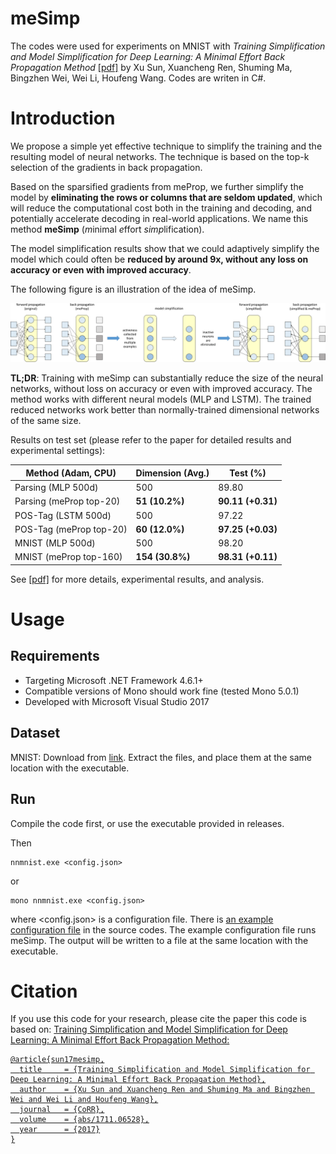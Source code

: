 # meSimp

The codes were used for experiments on MNIST with _Training Simplification and Model Simplification for Deep Learning: A Minimal Effort Back Propagation Method_ [[pdf]](https://arxiv.org/pdf/1711.06528) by Xu Sun, Xuancheng Ren, Shuming Ma, Bingzhen Wei, Wei Li, Houfeng Wang. Codes are writen in C#.


# Introduction

We propose a simple yet effective technique to simplify the training and the resulting model of neural networks. The technique is based on the top-k selection of the gradients in back propagation.

Based on the sparsified gradients from meProp, we further simplify the model by **eliminating the rows or columns that are seldom updated**, which will reduce the computational cost both in the training and decoding, and potentially accelerate decoding in real-world applications. We name this method **meSimp** (*m*inimal *e*ffort *simp*lification).

The model simplification results show that we could adaptively simplify the model which could often be **reduced by around 9x, without any loss on accuracy or even with improved accuracy**.

The following figure is an illustration of the idea of meSimp.

![An illustration of the idea of meSimp.](./docs/mesimp.svg)

**TL;DR**: Training with meSimp can substantially reduce the size of the neural networks, without loss on accuracy or even with improved accuracy. The method works with different neural models (MLP and LSTM). The trained reduced networks work better than normally-trained dimensional networks of the same size.

Results on test set (please refer to the paper for detailed results and experimental settings):

| Method (Adam, CPU)      | Dimension (Avg.)  | Test (%)          |
| ----------------------- | ----------------- | ----------------- |
| Parsing (MLP 500d)      | 500               | 89.80             |
| Parsing (meProp top-20) | **51 (10.2%)**    | **90.11 (+0.31)** |
| POS-Tag (LSTM 500d)     | 500               | 97.22             |
| POS-Tag (meProp top-20) | **60 (12.0%)**    | **97.25 (+0.03)** |
| MNIST (MLP 500d)        | 500               | 98.20             |
| MNIST (meProp top-160)  | **154 (30.8%)**   | **98.31 (+0.11)** |

See [[pdf]](https://arxiv.org/pdf/1711.06528) for more details, experimental results, and analysis.


# Usage

## Requirements

* Targeting Microsoft .NET Framework 4.6.1+
* Compatible versions of Mono should work fine (tested Mono 5.0.1)
* Developed with Microsoft Visual Studio 2017


## Dataset

MNIST: Download from [link](http://yann.lecun.com/exdb/mnist/). Extract the files, and place them at the same location with the executable.


## Run

Compile the code first, or use the executable provided in releases.

Then
```
nnmnist.exe <config.json>
```
or
```
mono nnmnist.exe <config.json>
```
where <config.json> is a configuration file. There is [an example configuration file](./src/nnmnist/default.json) in the source codes. The example configuration file runs meSimp. The output will be written to a file at the same location with the executable. 


# Citation
If you use this code for your research, please cite the paper this code is based on: <a href="https://arxiv.org/pdf/1711.06528.pdf">Training Simplification and Model Simplification for Deep Learning: A Minimal Effort Back Propagation Method:

```
@article{sun17mesimp,
  title     = {Training Simplification and Model Simplification for Deep Learning: A Minimal Effort Back Propagation Method},
  author    = {Xu Sun and Xuancheng Ren and Shuming Ma and Bingzhen Wei and Wei Li and Houfeng Wang},
  journal   = {CoRR},
  volume    = {abs/1711.06528},
  year      = {2017}
}
```
